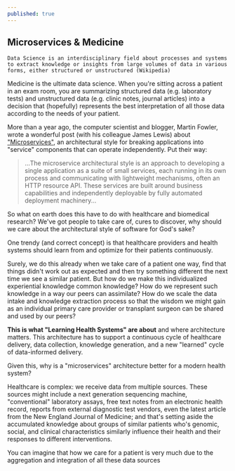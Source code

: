 ```yaml
---
published: true
---
```




## Microservices & Medicine
`Data Science is an interdisciplinary field about processes and systems to extract knowledge or insights from large volumes of data in various forms, either structured or unstructured (Wikipedia)` 

Medicine is the ultimate data science. When you're sitting across a patient in an exam room, you are summarizing structured data (e.g. laboratory tests) and unstructured data (e.g. clinic notes, journal articles) into a decision that (hopefully) represents the best interpretation of all those data according to the needs of your patient. 

More than a year ago, the computer scientist and blogger, Martin Fowler, wrote a wonderful post (with his colleague James Lewis) about ["Microservices"](http://martinfowler.com/articles/microservices.html), an architectural style for breaking applications into "service" components that can operate independently. Put their way:

> ...The microservice architectural style is an approach to
 developing a single application as a suite of small services, each running in
 its own process and communicating with lightweight mechanisms, often an HTTP
 resource API. These services are built around business capabilities and
 independently deployable by fully automated deployment machinery...
 
So what on earth does this have to do with healthcare and biomedical research? We've got people to take care of, cures to discover, why should we care about the architectural style of software for God's sake?

One trendy (and correct concept) is that healthcare providers and health systems should learn from and optimize for their patients continuously. 

Surely, we do this already when we take care of a patient one way, find that things didn't work out as expected and then try something different the next time we see a similar patient. But how do we make this individualized experiential knowledge common knowledge? How do we represent such knowledge in a way our peers can assimilate? How do we scale the data intake and knowledge extraction process so that the wisdom we might gain as an individual primary care provider or transplant surgeon can be shared and used by our peers?

**This is what "Learning Health Systems" are about** and where architecture matters. This architecture has to support a continuous cycle of healthcare delivery, data collection, knowledge generation, and a new "learned" cycle of data-informed delivery.

Given this, why is a "microservices" architecture better for a modern health system? 

Healthcare is complex: we receive data from multiple sources. These sources might include a next generation sequencing machine, "conventional" laboratory assays, free text notes from an electronic health record, reports from external diagnostic test vendors, even the latest article from the New England Journal of Medicine; and that's setting aside the accumulated knowledge about groups of similar patients who's genomic, social, and clinical characteristics similarly influence their health and their responses to different interventions.

You can imagine that how we care for a patient is very much due to the aggregation and integration of all these data sources





